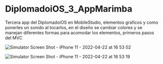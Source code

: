 # DiplomadoiOS_3_AppMarimba
Tercera app del DiplomadoiOS en MobileStudio, elementos graficos y como ponerles un sonido al tocarlos, en el diseño se cambiar colores y se manejan diferentes formas para acomodar los elementos, primeros pasos del MVC

![Simulator Screen Shot - iPhone 11 - 2022-04-22 at 16 53 02](https://user-images.githubusercontent.com/62978829/164800789-56f3b61b-9a08-4a3f-99c5-aefbf159d2d8.png)

![Simulator Screen Shot - iPhone 11 - 2022-04-22 at 16 53 19](https://user-images.githubusercontent.com/62978829/164800848-35f73c64-9e07-4085-a396-569cf43cca3d.png)
